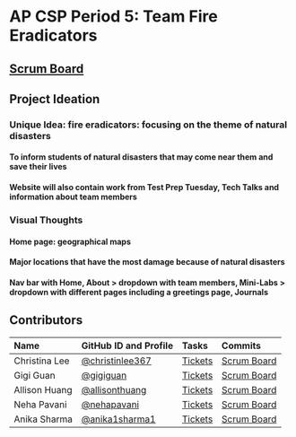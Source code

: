 # AP CSP Period 5: Team Fire Eradicators
## [Scrum Board](https://github.com/christinlee367/n225_fire_eradicators/projects/1)

## Project Ideation

### Unique Idea: fire eradicators: focusing on the theme of natural disasters
#### To inform students of natural disasters that may come near them and save their lives
#### Website will also contain work from Test Prep Tuesday, Tech Talks and information about team members

### Visual Thoughts
#### Home page: geographical maps
#### Major locations that have the most damage because of natural disasters
#### Nav bar with Home, About > dropdown with team members, Mini-Labs > dropdown with different pages including a greetings page, Journals

## Contributors
| Name | GitHub ID and Profile | Tasks | Commits |
|:-----|:----------------------|:------|:--------|
| Christina Lee | [@christinlee367](https://github.com/christinlee367) | [Tickets](https://github.com/christinlee367/n225_fire_eradicators/issues/assigned/christinlee367) |[Scrum Board](https://github.com/anika1sharma1/n225_FireEradicatorsTheSequel/commits?author=christinalee367)
| Gigi Guan | [@gigiguan](https://github.com/gigiguan) | [Tickets](https://github.com/christinlee367/n225_fire_eradicators/issues/assigned/gigiguan) |[Scrum Board](https://github.com/anika1sharma1/n225_FireEradicatorsTheSequel/commits?author=gigiguan)
| Allison Huang | [@allisonthuang](https://github.com/allisonthuang) | [Tickets](https://github.com/christinlee367/n225_fire_eradicators/issues/assigned/allisonthuang) |[Scrum Board](https://github.com/anika1sharma1/n225_FireEradicatorsTheSequel/commits?author=allisonthuang)
| Neha Pavani | [@nehapavani](https://github.com/nehapavani) | [Tickets](https://github.com/christinlee367/n225_fire_eradicators/issues/assigned/nehapavani) |[Scrum Board](https://github.com/anika1sharma1/n225_FireEradicatorsTheSequel/commits?author=nehapavani)
| Anika Sharma | [@anika1sharma1](https://github.com/anika1sharma1) | [Tickets](https://github.com/christinlee367/n225_fire_eradicators/issues/assigned/anika1sharma1) |[Scrum Board](https://github.com/anika1sharma1/n225_FireEradicatorsTheSequel/commits?author=anika1sharma1)
